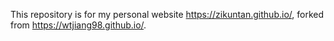 This repository is for my personal website https://zikuntan.github.io/, forked from https://wtjiang98.github.io/.
